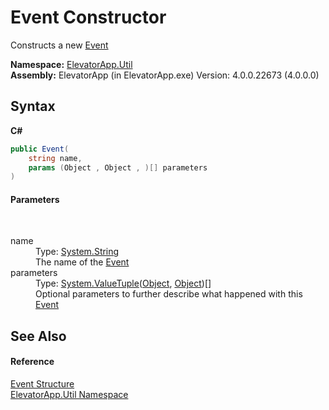 # Event Constructor 
 

Constructs a new <a href="T_ElevatorApp_Util_Event">Event</a>

**Namespace:**&nbsp;<a href="N_ElevatorApp_Util">ElevatorApp.Util</a><br />**Assembly:**&nbsp;ElevatorApp (in ElevatorApp.exe) Version: 4.0.0.22673 (4.0.0.0)

## Syntax

**C#**<br />
``` C#
public Event(
	string name,
	params (Object , Object , )[] parameters
)
```


#### Parameters
&nbsp;<dl><dt>name</dt><dd>Type: <a href="http://msdn2.microsoft.com/en-us/library/s1wwdcbf" target="_blank">System.String</a><br />The name of the <a href="T_ElevatorApp_Util_Event">Event</a></dd><dt>parameters</dt><dd>Type: <a href="http://msdn2.microsoft.com/en-us/library/mt744804" target="_blank">System.ValueTuple</a>(<a href="http://msdn2.microsoft.com/en-us/library/e5kfa45b" target="_blank">Object</a>, <a href="http://msdn2.microsoft.com/en-us/library/e5kfa45b" target="_blank">Object</a>)[]<br />Optional parameters to further describe what happened with this <a href="T_ElevatorApp_Util_Event">Event</a></dd></dl>

## See Also


#### Reference
<a href="T_ElevatorApp_Util_Event">Event Structure</a><br /><a href="N_ElevatorApp_Util">ElevatorApp.Util Namespace</a><br />